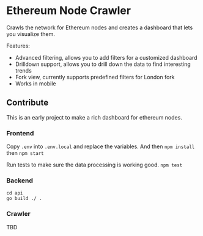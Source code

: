 # Ethereum Node Crawler

Crawls the network for Ethereum nodes and creates a dashboard that lets you visualize them.

Features:
- Advanced filtering, allows you to add filters for a customized dashboard
- Drilldown support, allows you to drill down the data to find interesting trends
- Fork view, currently supports predefined filters for London fork
- Works in mobile

## Contribute

This is an early project to make a rich dashboard for ethereum nodes.

### Frontend 
Copy `.env` into `.env.local` and replace the variables. And then `npm install` then `npm start`

Run tests to make sure the data processing is working good. `npm test`

### Backend
```
cd api
go build ./ .
```

### Crawler
TBD
